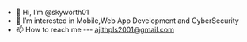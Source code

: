 - 👋 Hi, I’m @skyworth01
- 👀 I’m interested in Mobile,Web App Development and CyberSecurity
- 📫 How to reach me --- ajithpls2001@gmail.com

<!---
skyworth01/skyworth01 is a ✨ special ✨ repository because its `README.md` (this file) appears on your GitHub profile.
You can click the Preview link to take a look at your changes.
--->
